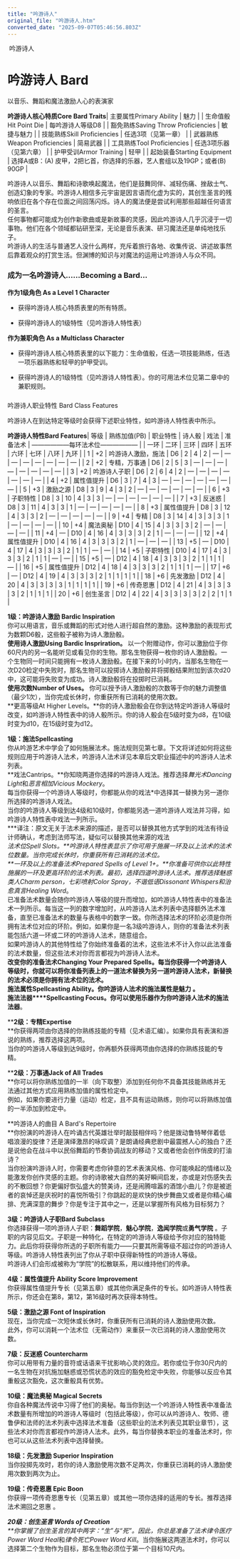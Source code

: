 ```yaml
---
title: "吟游诗人"
original_file: "吟游诗人.htm"
converted_date: "2025-09-07T05:46:56.803Z"
---
```


﻿ 吟游诗人  

# 吟游诗人 Bard

以音乐、舞蹈和魔法激励人心的表演家

**吟游诗人核心特质Core Bard Traits**| 主要属性Primary Ability | 魅力 |
| 生命值骰Hit Point Die | 每吟游诗人等级D8 |
| 豁免熟练Saving Throw Proficiencies | 敏捷与魅力 |
| 技能熟练Skill Proficiencies | 任选3项（见第一章） |
| 武器熟练Weapon Proficiencies | 简易武器 |
| 工具熟练Tool Proficiencies | 任选3项乐器 （见第六章） |
| 护甲受训Armor Training | 轻甲 |
| 起始装备Starting Equipment | 选择A或B：(A) 皮甲，2把匕首，你选择的乐器，艺人套组以及19GP；或者(B) 90GP |

吟游诗人以音乐、舞蹈和诗歌唤起魔法，他们是鼓舞同伴、减轻伤痛、挫敌士气、创造幻象的专家。吟游诗人相信多元宇宙是因言语而化虚为实的，其创生圣言的残响依旧在各个存在位面之间回荡闪烁。诗人的魔法便是尝试利用那些超越任何语言的圣言。  
任何事物都可能成为创作新歌曲或是新故事的灵感，因此吟游诗人几乎沉浸于一切事物。他们在各个领域都钻研至深，无论是音乐表演、研习魔法还是单纯地找乐子。  
吟游诗人的生活与普通艺人没什么两样，充斥着旅行各地、收集传说、讲述故事然后靠着观众的打赏生活。但渊博的知识与对魔法的运用让吟游诗人与众不同。

### 成为一名吟游诗人……Becoming a Bard…

****作为1级角色 As a Level 1 Character****

-   获得吟游诗人核心特质表里的所有特质。
    
-   获得吟游诗人的1级特性（见吟游诗人特性表）
    

****作为兼职角色 As a Multiclass Character****

-   获得吟游诗人核心特质表里的以下能力：生命值骰，任选一项技能熟练，任选一项乐器熟练和轻甲的护甲受训。
    
-   获得吟游诗人的1级特性（见吟游诗人特性表）。你的可用法术位见第二章中的兼职规则。
    

###   
吟游诗人职业特性 Bard Class Features

吟游诗人在到达特定等级时会获得下述职业特性，如吟游诗人特性表中所示。

**吟游诗人特性Bard Features**| 等级 | 熟练加值(PB) | 职业特性 | 诗人骰 | 戏法 | 准备法术 | ——————每环法术位—————— |
| 一环 | 二环 | 三环 | 四环 | 五环 | 六环 | 七环 | 八环 | 九环 |
| 1 | +2 | 吟游诗人激励，施法 | D6 | 2 | 4 | 2 | — | — | — | — | — | — | — | — |
| 2 | +2 | 专精，万事通 | D6 | 2 | 5 | 3 | — | — | — | — | — | — | — | — |
| 3 | +2 | 吟游诗人子职 | D6 | 2 | 6 | 4 | 2 | — | — | — | — | — | — | — |
| 4 | +2 | 属性值提升 | D6 | 3 | 7 | 4 | 3 | — | — | — | — | — | — | — |
| 5 | +3 | 激励之源 | D8 | 3 | 9 | 4 | 3 | 2 | — | — | — | — | — | — |
| 6 | +3 | 子职特性 | D8 | 3 | 10 | 4 | 3 | 3 | — | — | — | — | — | — |
| 7 | +3 | 反迷惑 | D8 | 3 | 11 | 4 | 3 | 3 | 1 | — | — | — | — | — |
| 8 | +3 | 属性值提升 | D8 | 3 | 12 | 4 | 3 | 3 | 2 | — | — | — | — | — |
| 9 | +4 | 专精 | D8 | 3 | 14 | 4 | 3 | 3 | 3 | 1 | — | — | — | — |
| 10 | +4 | 魔法奥秘 | D10 | 4 | 15 | 4 | 3 | 3 | 3 | 2 | — | — | — | — |
| 11 | +4 | — | D10 | 4 | 16 | 4 | 3 | 3 | 3 | 2 | 1 | — | — | — |
| 12 | +4 | 属性值提升 | D10 | 4 | 16 | 4 | 3 | 3 | 3 | 2 | 1 | — | — | — |
| 13 | +5 | — | D10 | 4 | 17 | 4 | 3 | 3 | 3 | 2 | 1 | 1 | — | — |
| 14 | +5 | 子职特性 | D10 | 4 | 17 | 4 | 3 | 3 | 3 | 2 | 1 | 1 | — | — |
| 15 | +5 | — | D12 | 4 | 18 | 4 | 3 | 3 | 3 | 2 | 1 | 1 | 1 | — |
| 16 | +5 | 属性值提升 | D12 | 4 | 18 | 4 | 3 | 3 | 3 | 2 | 1 | 1 | 1 | — |
| 17 | +6 | — | D12 | 4 | 19 | 4 | 3 | 3 | 3 | 2 | 1 | 1 | 1 | 1 |
| 18 | +6 | 先发激励 | D12 | 4 | 20 | 4 | 3 | 3 | 3 | 3 | 1 | 1 | 1 | 1 |
| 19 | +6 | 传奇恩惠 | D12 | 4 | 21 | 4 | 3 | 3 | 3 | 3 | 2 | 1 | 1 | 1 |
| 20 | +6 | 创生圣言 | D12 | 4 | 22 | 4 | 3 | 3 | 3 | 3 | 2 | 2 | 1 | 1 |

****1级：吟游诗人激励 Bardic Inspiration****  
你可以用语言，音乐或舞蹈的形式对他人进行超自然的激励。这种激励的表现形式为数颗D6骰，这些骰子被称为诗人激励骰。  
**使用诗人激励Using Bardic Inspriration。** 以一个附赠动作，你可以激励位于你60尺内的另一名能听见或看见你的生物。那名生物获得一枚你的诗人激励骰。一个生物同一时间只能拥有一枚诗人激励骰。在接下来的1小时内，当那名生物在一次D20检定中失败时，那名生物可以投掷诗人激励骰并将掷骰结果附加到该次d20中，这可能将失败变为成功。诗人激励骰将在投掷时已消耗。  
**使用次数Number of Uses。** 你可以授予诗人激励骰的次数等于你的魅力调整值（最少1次），当你完成长休时，你重获所有已消耗的使用次数。  
**更高等级At Higher Levels。**你的诗人激励骰会在你到达特定吟游诗人等级时改变，如吟游诗人特性表中的诗人骰所示。你的诗人骰会在5级时变为d8，在10级时变为d10，在15级时变为d12。

****1级：施法Spellcasting****  
你从吟游艺术中学会了如何施展法术。施法规则见第七章。下文将详述如何将这些规则应用于吟游诗人法术，吟游诗人法术详见本章后文职业描述中的吟游诗人法术列表。  
**戏法Cantrips。**你知晓两道你选择的吟游诗人戏法。推荐选择*舞光术Dancing Light*和*恶言相加Vicious Mockery*。  
每当你获得一个吟游诗人等级时，你都能从你的戏法\*中选择其一替换为另一道你所选择的吟游诗人戏法。  
当你的吟游诗人等级到达4级和10级时，你都能另选一道吟游诗人戏法并习得，如吟游诗人特性表中戏法一列所示。  
**\*译注：原文无关于法术来源的描述，是否可以替换其他方式学到的戏法有待设计师确认，考虑到法师写法，疑似可以替换其他来源的戏法  
****法术位Spell Slots。**吟游诗人特性表显示了你可用于施展一环及以上法术的法术位数量。当你完成长休时，你重获所有已消耗的法术位。  
**一环及以上的准备法术Prepared Spells of Level 1+。**你准备可供你以此特性施展的一环及更高环阶的法术列表。最初，选择四道吟游诗人法术。推荐选择*魅惑类人Charm person*，*七彩喷射Color Spray*，*不谐低语Dissonant Whispers*和*治愈真言Healing Word*。  
已准备法术数量会随你吟游诗人等级的提升而增加，如吟游诗人特性表中的准备法术一列所示。每当这一列的数字增加时，从吟游诗人法术列表中选择额外法术准备，直至已准备法术的数量与表格中的数字一致。你所选择法术的环阶必须是你所拥有法术位对应的环阶。例如，如果你是一名3级吟游诗人，则你的准备法术列表能包括六道一环或二环的吟游诗人法术，随意组合。  
如果吟游诗人的其他特性给了你始终准备着的法术，这些法术不计入你以此法准备的法术数量，但这些法术对你而言都视为吟游诗人法术。  
**改变你的准备法术Changing Your Prepared Spells。**每当你获得一个吟游诗人等级时，你就可以将你准备列表上的一道法术替换为另一道吟游诗人法术，新替换的法术必须是你拥有法术位的法术。  
**施法属性Spellcasting Ability。**你吟游诗人法术的施法属性是**魅力** 。  
**施法法器****Spellcasting Focus。**你可以使用**乐器**作为你吟游诗人法术的**施法法器**。

****2级：专精Expertise**  
**你获得两项由你选择的你熟练技能的专精（见术语汇编）。如果你具有表演和游说的熟练，推荐选择这两项。  
当你的吟游诗人等级到达9级时，你再额外获得两项由你选择的你熟练技能的专精。

****2级：万事通Jack of All Trades**  
**你可以将你熟练加值的一半（向下取整）添加到任何你不具备其技能熟练并无法通过其他方式应用熟练加值的属性检定中。  
例如，如果你要进行力量（运动）检定，且不具有运动熟练，则你可以将熟练加值的一半添加到检定中。

**吟游诗人的曲目 A Bard's Repertoire  
**你扮演的吟游诗人在吟诵古代英雄壮举时敲鼓相伴吗？他是拨动鲁特琴伴着低唱浪漫的旋律？还是演绎激昂的咏叹调？是朗诵经典悲剧中最震撼人心的独白？还是说他会在战斗中以民俗舞蹈的节奏协调战友的移动？又或者他会创作俏皮的打油诗？  
当你扮演吟游诗人时，你需要考虑你钟意的艺术表演风格、你可能唤起的情绪以及能激发你创作灵感的主题。你的诗歌被大自然的美好瞬间启发，亦或是对伤感失去的不散回想？你更偏好恢弘盛大的赞美诗，还是闹腾喧嚣的酒馆小曲儿？你是被逝者的哀悼还是庆祝时的喜悦所吸引？你跳起的是欢快的快步舞曲又或者是你精心编排、充满深意的舞步？你是专注于其中之一，还是以掌握所有风格为目标努力？

****3级：吟游诗人子职Bard Subclass****  
你选择获得一项吟游诗人子职：****舞蹈学院****，****魅心学院****，****逸闻学院****或****勇气学院**** 。子职的内容见后文。子职是一种特化，在特定的吟游诗人等级给予你对应的独特能力。此后你将获得你所选的子职所有能力——只要其所需等级不超过你的吟游诗人等级。吟游诗人特性表列出了你从子职中获得新特性的吟游诗人等级。  
吟游诗人们会形成被称为“学院”的松散联系，用以维持他们的传承。

****4级：属性值提升 Ability Score Improvement****  
你获得属性值提升专长（见第五章）或其他你满足条件的专长。如吟游诗人特性表所示，你还会在第8，第12，第16级时再次获得本特性。

****5级：激励之源 Font of Inspiration****  
现在，当你完成一次短休或长休时，你重获所有已消耗的诗人激励使用次数。  
此外，你可以消耗一个法术位（无需动作）来重获一次已消耗的诗人激励使用次数。

****7级：反迷惑 Countercharm****  
你可以用带有力量的音符或话语来干扰影响心灵的效应。若你或位于你30尺内的一名生物在对抗施加魅惑或恐慌状态的效应的豁免检定中失败，你能够以反应令其重骰这次豁免，这次重骰具有优势。

****10级：魔法奥秘 Magical Secrets****  
你自各种魔法传说中习得了他们的奥秘。每当你到达一个吟游诗人特性表中准备法术数量有所增加的吟游诗人等级时（包括此等级），你可以从吟游诗人、牧师、德鲁伊和法师的法术列表中选择法术准备（这些职业的法术列表见其职业章节），这些法术对你而言都视作吟游诗人法术。此外，每当你替换本职业的准备法术时，你也可以从这些法术列表中选择替换。

****18级：先发激励 Superior Inspiration****  
当你投掷先攻时，若你的诗人激励使用次数不足两次，你重获已消耗的诗人激励使用次数到两次为止。

****19级：传奇恩惠 Epic Boon****  
你获得一项传奇恩惠专长（见第五章）或其他一项你选择的适用的专长。推荐选择法术溯回之恩惠 。

****20级：创生圣言 Words of Creation**  
**你掌握了创生圣言的其中两字：“生”与“死”。因此，你总是准备了法术*律令医疗Power Word Heal*和*律令死亡Power Word Kill*。当你施展这两道法术时，你可以选择第二个生物作为目标，那名生物必须位于第一个目标10尺内。